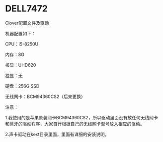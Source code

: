 # DELL7472

Clover配置文件及驱动

机器配置如下：

CPU：i5-8250U

内存：8G

核显：UHD620

独显：无

硬盘：256G SSD

无线网卡：BCM94360CS2（后来更换）



注意：

1.我使用的是苹果原装网卡BCM94360CS2，所以驱动里面没有放任何无线网卡和蓝牙的驱动程序，大家自行根据自己的无线网卡型号放入相应的驱动。

2.声卡驱动在kext目录里面，里面有详细的安装说明。

